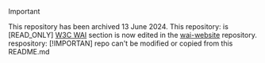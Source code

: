 > [!IMPORTANT]
> This repository has been archived 13 June 2024.
> This repository: is [READ_ONLY]
> [W3C WAI](https://www.w3.org/WAI/about/) section is now edited in the [wai-website](https://github.com/w3c/wai-website) repository.
 respository: [!IMPORTAN] repo can't be modified or copied from this README.md
> 
